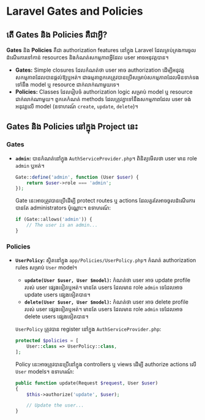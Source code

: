# Laravel Gates and Policies

## តើ Gates និង Policies គឺជាអ្វី?

**Gates** និង **Policies** គឺជា authorization features នៅ​ក្នុង Laravel ដែល​គ្រប់គ្រង​ការ​ចូល​ដំណើរការ​ទៅកាន់ resources និង​កំណត់​សកម្មភាព​អ្វី​ដែល user អាច​អនុវត្ត​បាន។

-   **Gates:** Simple closures ដែល​កំណត់​ថា user អាច authorization ដើម្បី​អនុវត្ត​សកម្មភាព​ដែល​បាន​ផ្ដល់​ឱ្យ​ឬ​អត់។ ជា​ធម្មតា​ពួក​គេ​ត្រូវ​បាន​ប្រើ​សម្រាប់​សកម្មភាព​ដែល​មិន​ទាក់ទង​ទៅ​នឹង model ឬ resource ជាក់លាក់​ណាមួយ​ទេ។
-   **Policies:** Classes ដែល​រៀបចំ authorization logic សម្រាប់ model ឬ resource ជាក់លាក់​ណាមួយ។ ពួក​គេ​កំណត់ methods ដែល​ត្រូវ​គ្នា​ទៅ​នឹង​សកម្មភាព​ដែល user ចង់​អនុវត្ត​លើ model (ឧទាហរណ៍ `create`, `update`, `delete`)។

## Gates និង Policies នៅ​ក្នុង Project នេះ

### Gates

-   **`admin`:** បាន​កំណត់​នៅ​ក្នុង `AuthServiceProvider.php`។ ពិនិត្យ​មើល​ថា user មាន role `admin` ឬ​អត់។

    ```php
    Gate::define('admin', function (User $user) {
        return $user->role === 'admin';
    });
    ```

    Gate នេះ​អាច​ត្រូវ​បាន​ប្រើ​ដើម្បី protect routes ឬ actions ដែល​គួរ​តែ​អាច​ចូល​ដំណើរការ​បាន​តែ​ administrators ប៉ុណ្ណោះ។ ឧទាហរណ៍:

    ```php
    if (Gate::allows('admin')) {
        // The user is an admin...
    }
    ```

### Policies

-   **`UserPolicy`:** ស្ថិត​នៅ​ក្នុង `app/Policies/UserPolicy.php`។ កំណត់ authorization rules សម្រាប់ `User` model។

    -   **`update(User $user, User $model)`:** កំណត់​ថា user អាច update profile របស់ user ផ្សេង​ទៀត​ឬ​អត់។ មាន​តែ users ដែល​មាន role `admin` ទេ​ដែល​អាច update users ផ្សេង​ទៀត​បាន។
    -   **`delete(User $user, User $model)`:** កំណត់​ថា user អាច delete profile របស់ user ផ្សេង​ទៀត​ឬ​អត់។ មាន​តែ users ដែល​មាន role `admin` ទេ​ដែល​អាច delete users ផ្សេង​ទៀត​បាន។

    `UserPolicy` ត្រូវ​បាន​ register នៅ​ក្នុង `AuthServiceProvider.php`:

    ```php
    protected $policies = [
        User::class => UserPolicy::class,
    ];
    ```

    Policy នេះ​អាច​ត្រូវ​បាន​ប្រើ​នៅ​ក្នុង controllers ឬ views ដើម្បី authorize actions លើ `User` models។ ឧទាហរណ៍:

    ```php
    public function update(Request $request, User $user)
    {
        $this->authorize('update', $user);

        // Update the user...
    }
    ```
